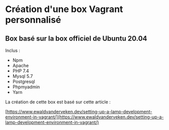 # Création d'une box Vagrant personnalisé 

## Box basé sur la box officiel de Ubuntu 20.04
Inclus : 
- Npm
- Apache
- PHP 7.4
- Mysql 5.7
- Postgresql
- Phpmyadmin
- Yarn

La création de cette box est basé sur cette article : 

[https://www.ewaldvanderveken.dev/setting-up-a-lamp-development-environment-in-vagrant/](https://www.ewaldvanderveken.dev/setting-up-a-lamp-development-environment-in-vagrant/)